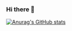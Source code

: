 ### Hi there 👋

[![Anurag's GitHub stats](https://github-readme-stats.vercel.app/api?username=PhamAnhTien)](https://github.com/anuraghazra/github-readme-stats)

<!--
**PhamAnhTienn/PhamAnhTienn** is a ✨ _special_ ✨ repository because its `README.md` (this file) appears on your GitHub profile.

Here are some ideas to get you started:

- 🔭 I’m currently working on ...
- 🌱 I’m currently learning ...
- 👯 I’m looking to collaborate on ...
- 🤔 I’m looking for help with ...
- 💬 Ask me about ...
- 📫 How to reach me: ...
- 😄 Pronouns: ...
- ⚡ Fun fact: ...
-->
